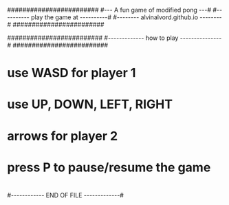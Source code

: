 ########################
#---    A fun game of modified pong    ---#
#----------    play the game at    ----------#
#--------    alvinalvord.github.io    --------#
########################

#########################
#-------------    how to play    ---------------#
#########################
#                                                                  #
# use WASD for player 1                            #
# use UP, DOWN, LEFT, RIGHT                 #
#    arrows for player 2                               #
# press P to pause/resume the game           #
#                                                                  #
#------------    END OF FILE    -------------#
